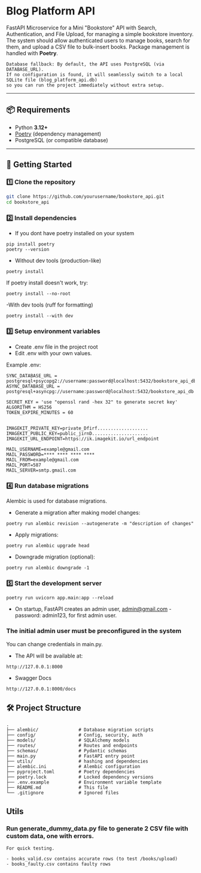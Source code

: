 # Blog Platform API

FastAPI Microservice for a Mini "Bookstore" API with Search, Authentication, and File Upload, for managing a simple bookstore inventory. The system should allow authenticated users to manage books, search for them, and upload a CSV file to bulk-insert books.
Package management is handled with **Poetry**.

```
Database fallback: By default, the API uses PostgreSQL (via DATABASE_URL).
If no configuration is found, it will seamlessly switch to a local SQLite file (blog_platform_api.db) 
so you can run the project immediately without extra setup.
```

---

## 📦 Requirements

- Python **3.12+**
- [Poetry](https://python-poetry.org/) (dependency management)
- PostgreSQL (or compatible database)

---

## 🚀 Getting Started

### 1️⃣ Clone the repository
```bash
git clone https://github.com/yourusername/bookstore_api.git
cd bookstore_api
```

### 2️⃣ Install dependencies

- If you dont have poetry installed on your system
```
pip install poetry
poetry --version
```

- Without dev tools (production-like)

```
poetry install
```
If poetry install doesn't work, try:
```
poetry install --no-root
```
-With dev tools (ruff for formatting)
```
poetry install --with dev
```

### 3️⃣ Setup environment variables

- Create .env file in the project root
- Edit .env with your own values.

Example .env:
```
SYNC_DATABASE_URL = postgresql+psycopg2://username:password@localhost:5432/bookstore_api_db
ASYNC_DATABASE_URL = postgresql+asyncpg://username:password@localhost:5432/bookstore_api_db

SECRET_KEY = 'use "openssl rand -hex 32" to generate secret key'
ALGORITHM = HS256
TOKEN_EXPIRE_MINUTES = 60


IMAGEKIT_PRIVATE_KEY=private_Dfirf...................
IMAGEKIT_PUBLIC_KEY=public_jirnD.....................
IMAGEKIT_URL_ENDPOINT=https://ik.imagekit.io/url_endpoint
    
MAIL_USERNAME=example@gmail.com
MAIL_PASSWORD=**** **** **** ****
MAIL_FROM=example@gmail.com
MAIL_PORT=587
MAIL_SERVER=smtp.gmail.com

```

### 4️⃣ Run database migrations

Alembic is used for database migrations.

- Generate a migration after making model changes:
```
poetry run alembic revision --autogenerate -m "description of changes"
```
- Apply migrations:
```
poetry run alembic upgrade head
```
- Downgrade migration (optional):
```
poetry run alembic downgrade -1
```

### 5️⃣ Start the development server

```
poetry run uvicorn app.main:app --reload
```

- On startup, FastAPI creates an admin user, admin@gmail.com - password: admin123, for first admin user.

### The initial admin user must be preconfigured in the system

You can change credentials in main.py.

- The API will be available at:

```
http://127.0.0.1:8000
```

- Swagger Docs
```
http://127.0.0.1:8000/docs
```

## 🛠 Project Structure

```
.
├── alembic/               # Database migration scripts
├── config/                # Config, security, auth
├── models/                # SQLAlchemy models
├── routes/                # Routes and endpoints
├── schemas/               # Pydantic schemas
├── main.py                # FastAPI entry point
├── utils/                 # hashing and dependencies
├── alembic.ini            # Alembic configuration
├── pyproject.toml         # Poetry dependencies
├── poetry.lock            # Locked dependency versions
├── .env.example           # Environment variable template
├── README.md              # This file
└── .gitignore             # Ignored files

```

## Utils

### Run generate_dummy_data.py file to generate 2 CSV file with custom data, one with errors. 
    
    For quick testing.

    - books_valid.csv contains accurate rows (to test /books/upload)
    - books_faulty.csv contains faulty rows
